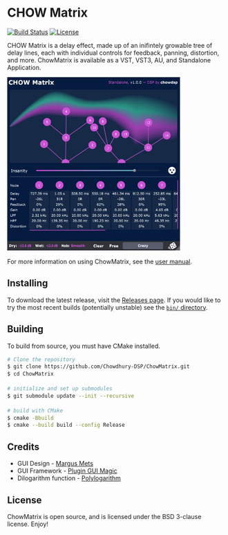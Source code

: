 # CHOW Matrix

[![Build Status](https://travis-ci.com/Chowdhury-DSP/ChowMatrix.svg?token=Ub9niJrqG1Br1qaaxp7E&branch=main)](https://travis-ci.com/Chowdhury-DSP/ChowMatrix)
[![License](https://img.shields.io/badge/License-BSD-blue.svg)](https://opensource.org/licenses/BSD-3-Clause)

CHOW Matrix is a delay effect, made up of an inifintely growable
tree of delay lines, each with individual controls for feedback,
panning, distortion, and more. ChowMatrix is available as a VST,
VST3, AU, and Standalone Application.

<img src="./manual/screenshots/full_gui.png" alt="Pic" height="400">

For more information on using ChowMatrix, see the [user manual](https://ccrma.stanford.edu/~jatin/chowdsp/Products/ChowMatrixManual.pdf).


## Installing

To download the latest release, visit the
[Releases page](https://github.com/Chowdhury-DSP/ChowMatrix/releases/latest).
If you would like to try the most recent builds (potentially
unstable) see the [`bin/` directory](https://github.com/Chowdhury-DSP/ChowMatrix/tree/main/bin).


## Building

To build from source, you must have CMake installed.

```bash
# Clone the repository
$ git clone https://github.com/Chowdhury-DSP/ChowMatrix.git
$ cd ChowMatrix

# initialize and set up submodules
$ git submodule update --init --recursive

# build with CMake
$ cmake -Bbuild
$ cmake --build build --config Release
```


## Credits

- GUI Design - [Margus Mets](mailto:hello@mmcreative.eu)
- GUI Framework - [Plugin GUI Magic](https://github.com/ffAudio/PluginGUIMagic)
- Dilogarithm function - [Polylogarithm](https://github.com/Expander/polylogarithm)


## License

ChowMatrix is open source, and is licensed under the BSD 3-clause license.
Enjoy!
